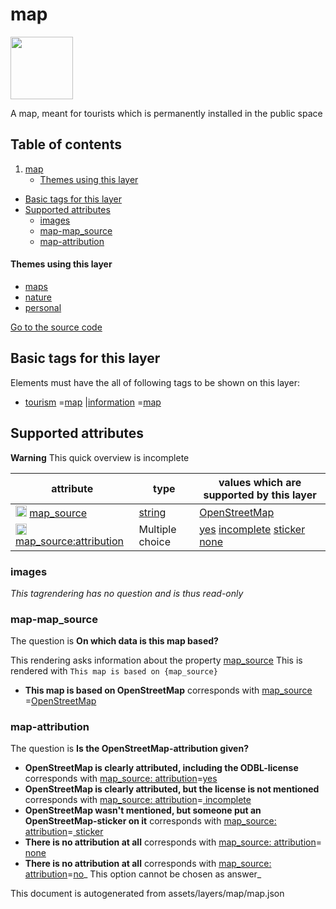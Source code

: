 map
=====



<img src='https://mapcomplete.osm.be/./assets/layers/map/map.svg' height="100px"> 

A map, meant for tourists which is permanently installed in the public space

## Table of contents

1. [map](#map)
    * [Themes using this layer](#themes-using-this-layer)

- [Basic tags for this layer](#basic-tags-for-this-layer)
- [Supported attributes](#supported-attributes)
    + [images](#images)
    + [map-map_source](#map-map_source)
    + [map-attribution](#map-attribution)

#### Themes using this layer

- [maps](https://mapcomplete.osm.be/maps)
- [nature](https://mapcomplete.osm.be/nature)
- [personal](https://mapcomplete.osm.be/personal)

[Go to the source code](../assets/layers/map/map.json)



Basic tags for this layer
---------------------------



Elements must have the all of following tags to be shown on this layer:

- <a href='https://wiki.openstreetmap.org/wiki/Key:tourism' target='_blank'>tourism</a>
  =<a href='https://wiki.openstreetmap.org/wiki/Tag:tourism%3Dmap' target='_blank'>map</a>
  |<a href='https://wiki.openstreetmap.org/wiki/Key:information' target='_blank'>information</a>
  =<a href='https://wiki.openstreetmap.org/wiki/Tag:information%3Dmap' target='_blank'>map</a>

Supported attributes
----------------------



**Warning** This quick overview is incomplete

attribute | type | values which are supported by this layer
----------- | ------ | ------------------------------------------
[<img src='https://mapcomplete.osm.be/assets/svg/statistics.svg' height='18px'>](https://taginfo.openstreetmap.org/keys/map_source#values) [map_source](https://wiki.openstreetmap.org/wiki/Key:map_source) | [string](../SpecialInputElements.md#string) | [OpenStreetMap](https://wiki.openstreetmap.org/wiki/Tag:map_source%3DOpenStreetMap)
[<img src='https://mapcomplete.osm.be/assets/svg/statistics.svg' height='18px'>](https://taginfo.openstreetmap.org/keys/map_source:attribution#values) [map_source:attribution](https://wiki.openstreetmap.org/wiki/Key:map_source:attribution) | Multiple choice | [yes](https://wiki.openstreetmap.org/wiki/Tag:map_source:attribution%3Dyes) [incomplete](https://wiki.openstreetmap.org/wiki/Tag:map_source:attribution%3Dincomplete) [sticker](https://wiki.openstreetmap.org/wiki/Tag:map_source:attribution%3Dsticker) [none](https://wiki.openstreetmap.org/wiki/Tag:map_source:attribution%3Dnone)

### images

_This tagrendering has no question and is thus read-only_

### map-map_source

The question is **On which data is this map based?**

This rendering asks information about the property  [map_source](https://wiki.openstreetmap.org/wiki/Key:map_source)
This is rendered with `This map is based on {map_source}`

- **This map is based on OpenStreetMap** corresponds
  with <a href='https://wiki.openstreetmap.org/wiki/Key:map_source' target='_blank'>map_source</a>
  =<a href='https://wiki.openstreetmap.org/wiki/Tag:map_source%3DOpenStreetMap' target='_blank'>OpenStreetMap</a>

### map-attribution

The question is **Is the OpenStreetMap-attribution given?**

- **OpenStreetMap is clearly attributed, including the ODBL-license** corresponds
  with <a href='https://wiki.openstreetmap.org/wiki/Key:map_source:attribution' target='_blank'>map_source:
  attribution</a>=<a href='https://wiki.openstreetmap.org/wiki/Tag:map_source:attribution%3Dyes' target='_blank'>yes</a>
- **OpenStreetMap is clearly attributed, but the license is not mentioned** corresponds
  with <a href='https://wiki.openstreetmap.org/wiki/Key:map_source:attribution' target='_blank'>map_source:
  attribution</a>=<a href='https://wiki.openstreetmap.org/wiki/Tag:map_source:attribution%3Dincomplete' target='_blank'>
  incomplete</a>
- **OpenStreetMap wasn't mentioned, but someone put an OpenStreetMap-sticker on it** corresponds
  with <a href='https://wiki.openstreetmap.org/wiki/Key:map_source:attribution' target='_blank'>map_source:
  attribution</a>=<a href='https://wiki.openstreetmap.org/wiki/Tag:map_source:attribution%3Dsticker' target='_blank'>
  sticker</a>
- **There is no attribution at all** corresponds
  with <a href='https://wiki.openstreetmap.org/wiki/Key:map_source:attribution' target='_blank'>map_source:
  attribution</a>=<a href='https://wiki.openstreetmap.org/wiki/Tag:map_source:attribution%3Dnone' target='_blank'>
  none</a>
- **There is no attribution at all** corresponds
  with <a href='https://wiki.openstreetmap.org/wiki/Key:map_source:attribution' target='_blank'>map_source:
  attribution</a>=<a href='https://wiki.openstreetmap.org/wiki/Tag:map_source:attribution%3Dno' target='_blank'>no</a>_
  This option cannot be chosen as answer_

This document is autogenerated from assets/layers/map/map.json